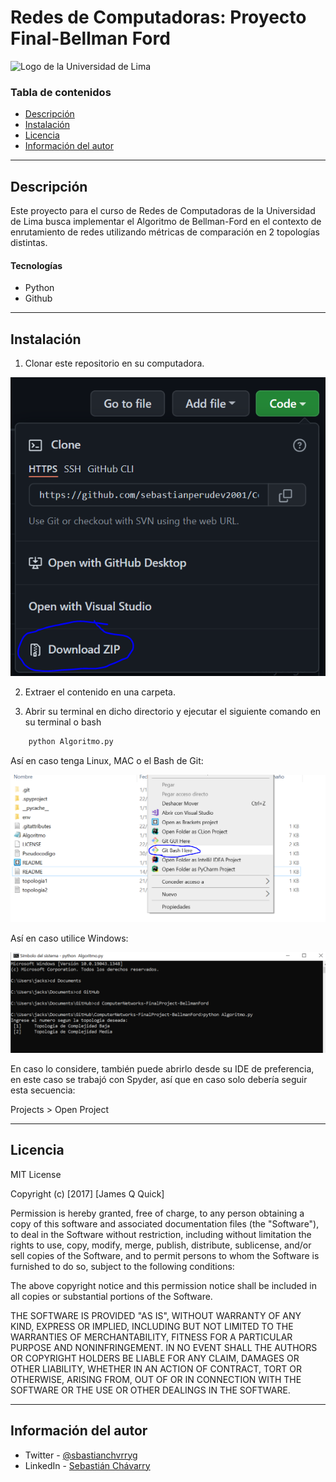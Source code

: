 # Redes de Computadoras: Proyecto Final-Bellman Ford



![Logo de la Universidad de Lima](https://www.ulima.edu.pe/sites/all/themes/ulima2/logo.png)

### Tabla de contenidos

- [Descripción](#descripción)
- [Instalación](#instalación)
- [Licencia](#licencia)
- [Información del autor](#información-del-autor)

---

## Descripción

Este proyecto para el curso de Redes de Computadoras de la Universidad de Lima busca implementar el Algoritmo de Bellman-Ford en el contexto de enrutamiento de redes utilizando métricas de comparación en 2 topologías distintas.

#### Tecnologías

- Python
- Github

---

## Instalación


1. Clonar este repositorio en su computadora.

![Imagen](Images/descargar.png)

2. Extraer el contenido en una carpeta.

3. Abrir su terminal en dicho directorio y ejecutar el siguiente comando en su terminal o bash

```html
    python Algoritmo.py
```
Así en caso tenga Linux, MAC o el Bash de Git:

![Imagen](Images/terminal.png)

Así en caso utilice Windows:

![Imagen](Images/cmd.png)

En caso lo considere, también puede abrirlo desde su IDE de preferencia, en este caso se trabajó con Spyder, así que en caso solo debería seguir esta secuencia: 

Projects > Open Project


---

## Licencia

MIT License

Copyright (c) [2017] [James Q Quick]

Permission is hereby granted, free of charge, to any person obtaining a copy
of this software and associated documentation files (the "Software"), to deal
in the Software without restriction, including without limitation the rights
to use, copy, modify, merge, publish, distribute, sublicense, and/or sell
copies of the Software, and to permit persons to whom the Software is
furnished to do so, subject to the following conditions:

The above copyright notice and this permission notice shall be included in all
copies or substantial portions of the Software.

THE SOFTWARE IS PROVIDED "AS IS", WITHOUT WARRANTY OF ANY KIND, EXPRESS OR
IMPLIED, INCLUDING BUT NOT LIMITED TO THE WARRANTIES OF MERCHANTABILITY,
FITNESS FOR A PARTICULAR PURPOSE AND NONINFRINGEMENT. IN NO EVENT SHALL THE
AUTHORS OR COPYRIGHT HOLDERS BE LIABLE FOR ANY CLAIM, DAMAGES OR OTHER
LIABILITY, WHETHER IN AN ACTION OF CONTRACT, TORT OR OTHERWISE, ARISING FROM,
OUT OF OR IN CONNECTION WITH THE SOFTWARE OR THE USE OR OTHER DEALINGS IN THE
SOFTWARE.

---

## Información del autor

- Twitter - [@sbastianchvrryg](https://twitter.com/sbastianchvrryg)
- LinkedIn - [Sebastián Chávarry](https://www.linkedin.com/in/sebasti%C3%A1n-ch%C3%A1varry-gutierrez/)


